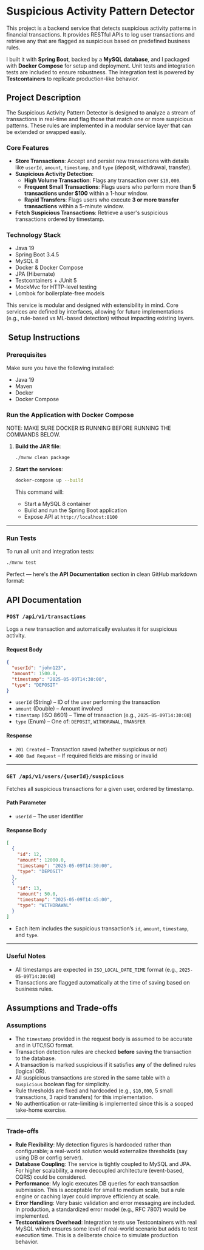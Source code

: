 
# Suspicious Activity Pattern Detector

This project is a backend service that detects suspicious activity patterns in financial transactions. It provides RESTful APIs to log user transactions and retrieve any that are flagged as suspicious based on predefined business rules.

I built it with **Spring Boot**, backed by a **MySQL database**, and I packaged with **Docker Compose** for setup and deployment. Unit tests and integration tests are included to ensure robustness. The integration test is powered by **Testcontainers** to replicate production-like behavior.


## Project Description

The Suspicious Activity Pattern Detector is designed to analyze a stream of transactions in real-time and flag those that match one or more suspicious patterns. These rules are implemented in a modular service layer that can be extended or swapped easily.

### Core Features
- **Store Transactions**: Accept and persist new transactions with details like `userId`, `amount`, `timestamp`, and `type` (deposit, withdrawal, transfer).
- **Suspicious Activity Detection**:
  - **High Volume Transaction**: Flags any transaction over `$10,000`.
  - **Frequent Small Transactions**: Flags users who perform more than **5 transactions under $100** within a 1-hour window.
  - **Rapid Transfers**: Flags users who execute **3 or more transfer transactions** within a 5-minute window.
- **Fetch Suspicious Transactions**: Retrieve a user's suspicious transactions ordered by timestamp.

### Technology Stack
- Java 19
- Spring Boot 3.4.5
- MySQL 8
- Docker & Docker Compose
- JPA (Hibernate)
- Testcontainers + JUnit 5
- MockMvc for HTTP-level testing
- Lombok for boilerplate-free models

This service is modular and designed with extensibility in mind. Core services are defined by interfaces, allowing for future implementations (e.g., rule-based vs ML-based detection) without impacting existing layers.


## ️ Setup Instructions
### Prerequisites

Make sure you have the following installed:

- Java 19
- Maven
- Docker 
- Docker Compose

### Run the Application with Docker Compose

NOTE: MAKE SURE DOCKER IS RUNNING BEFORE RUNNING THE COMMANDS BELOW.

1. **Build the JAR file**:

   ```bash
   ./mvnw clean package
   ```

2. **Start the services**:

   ```bash
   docker-compose up --build
   ```

   This command will:
    - Start a MySQL 8 container
    - Build and run the Spring Boot application
    - Expose API at `http://localhost:8100`

---

###  Run Tests

To run all unit and integration tests:

```bash
./mvnw test
```
Perfect — here's the **API Documentation** section in clean GitHub markdown format:


##  API Documentation

###  `POST /api/v1/transactions`

Logs a new transaction and automatically evaluates it for suspicious activity.

####  Request Body

```json
{
  "userId": "john123",
  "amount": 1500.0,
  "timestamp": "2025-05-09T14:30:00",
  "type": "DEPOSIT"
}
```

- `userId` (String) – ID of the user performing the transaction
- `amount` (Double) – Amount involved
- `timestamp` (ISO 8601) – Time of transaction (e.g., `2025-05-09T14:30:00`)
- `type` (Enum) – One of: `DEPOSIT`, `WITHDRAWAL`, `TRANSFER`

####  Response

- `201 Created` – Transaction saved (whether suspicious or not)
- `400 Bad Request` – If required fields are missing or invalid

---

###  `GET /api/v1/users/{userId}/suspicious`

Fetches all suspicious transactions for a given user, ordered by timestamp.

#### Path Parameter

- `userId` – The user identifier

####  Response Body

```json
[
  {
    "id": 12,
    "amount": 12000.0,
    "timestamp": "2025-05-09T14:30:00",
    "type": "DEPOSIT"
  },
  {
    "id": 13,
    "amount": 50.0,
    "timestamp": "2025-05-09T14:45:00",
    "type": "WITHDRAWAL"
  }
]
```

- Each item includes the suspicious transaction’s `id`, `amount`, `timestamp`, and `type`.

---

### Useful Notes

- All timestamps are expected in `ISO_LOCAL_DATE_TIME` format (e.g., `2025-05-09T14:30:00`)
- Transactions are flagged automatically at the time of saving based on business rules.

## Assumptions and Trade-offs

###  Assumptions

- The `timestamp` provided in the request body is assumed to be accurate and in UTC/ISO format.
- Transaction detection rules are checked **before** saving the transaction to the database.
- A transaction is marked suspicious if it satisfies **any** of the defined rules (logical OR).
- All suspicious transactions are stored in the same table with a `suspicious` boolean flag for simplicity.
- Rule thresholds are fixed and hardcoded (e.g., `$10,000`, 5 small transactions, 3 rapid transfers) for this implementation.
- No authentication or rate-limiting is implemented since this is a scoped take-home exercise.

---

### Trade-offs

- **Rule Flexibility**: My detection figures is hardcoded rather than configurable; a real-world solution would externalize thresholds (say using DB or config server).
- **Database Coupling**: The service is tightly coupled to MySQL and JPA. For higher scalability, a more decoupled architecture (event-based, CQRS) could be considered.
- **Performance**: My logic executes DB queries for each transaction submission. This is acceptable for small to medium scale, but a rule engine or caching layer could improve efficiency at scale.
- **Error Handling**: Very basic validation and error messaging are included. In production, a standardized error model (e.g., RFC 7807) would be implemented.
- **Testcontainers Overhead**: Integration tests use Testcontainers with real MySQL which ensures some level of real-world scenario but adds to test execution time. This is a deliberate choice to simulate production behavior.


